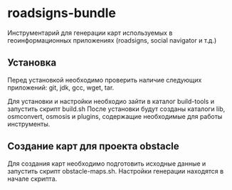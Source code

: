 # roadsigns-bundle
Инструментарий для генерации карт используемых в геоинформационных приложениях (roadsigns, social navigator и т.д.)

## Установка
Перед установкой необходимо проверить наличие следующих приложений: git, jdk, gcc, wget, tar.

Для установки и настройки необходио зайти в каталог build-tools и запустить скрипт build.sh После установки будут созданы каталоги lib, osmconvert, osmosis и plugins, содержащие необходимые для работы инструменты.

## Создание карт для проекта obstacle

Для создания карт необходимо подготовить исходные данные и запустить скрипт obstacle-maps.sh. Настройки генерации находятся в начале скрипта.
